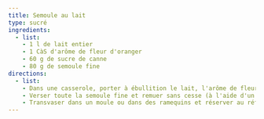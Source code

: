 ```yaml
---
title: Semoule au lait
type: sucré
ingredients:
  - list:
    - 1 l de lait entier
    - 1 CàS d'arôme de fleur d'oranger
    - 60 g de sucre de canne
    - 80 g de semoule fine
directions:
  - list:
    - Dans une casserole, porter à ébullition le lait, l'arôme de fleur d'oranger et le sucre.
    - Verser toute la semoule fine et remuer sans cesse (à l'aide d'un fouet manuel) sur feux doux pendant 15 mins.
    - Transvaser dans un moule ou dans des ramequins et réserver au réfrigirateur.
---
```

